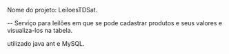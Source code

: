 Nome do projeto: LeiloesTDSat.

-- Serviço para leilões em que se pode cadastrar produtos e seus valores e visualiza-los na tabela.

utilizado java ant e MySQL.
